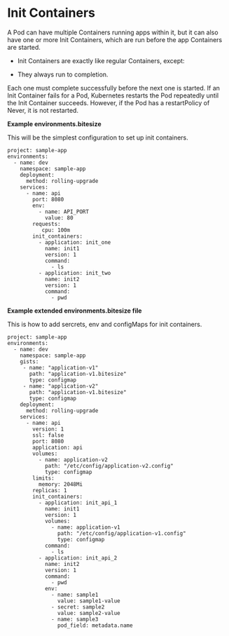 # Init Containers

A Pod can have multiple Containers running apps within it, but it can also have one or more Init Containers, which are run before the app Containers are started.

* Init Containers are exactly like regular Containers, except:

* They always run to completion.

Each one must complete successfully before the next one is started.
If an Init Container fails for a Pod, Kubernetes restarts the Pod repeatedly until the Init Container succeeds. However, if the Pod has a restartPolicy of Never, it is not restarted.

**Example environments.bitesize**

This will be the simplest configuration to set up init containers.

```
project: sample-app
environments:
  - name: dev
    namespace: sample-app
    deployment:
      method: rolling-upgrade
    services:
      - name: api
        port: 8080
        env:
          - name: API_PORT
            value: 80
        requests:
           cpu: 100m
        init_containers:
          - application: init_one
            name: init1
            version: 1
            command:
              - ls
          - application: init_two
            name: init2
            version: 1
            command:
              - pwd
```

**Example extended environments.bitesize file**

This is how to add sercrets, env and configMaps for init containers.

```
project: sample-app
environments:
  - name: dev
    namespace: sample-app
    gists:
     - name: "application-v1"
       path: "application-v1.bitesize"
       type: configmap
     - name: "application-v2"
       path: "application-v1.bitesize"
       type: configmap
    deployment:
      method: rolling-upgrade
    services:
      - name: api
        version: 1
        ssl: false
        port: 8080
        application: api
        volumes:
          - name: application-v2
            path: "/etc/config/application-v2.config"
            type: configmap
        limits:
          memory: 2048Mi
        replicas: 1
        init_containers:
          - application: init_api_1
            name: init1
            version: 1
            volumes:
              - name: application-v1
                path: "/etc/config/application-v1.config"
                type: configmap
            command:
              - ls
          - application: init_api_2
            name: init2
            version: 1
            command:
              - pwd
            env: 
              - name: sample1
                value: sample1-value
              - secret: sample2
                value: sample2-value
              - name: sample3
                pod_field: metadata.name
```